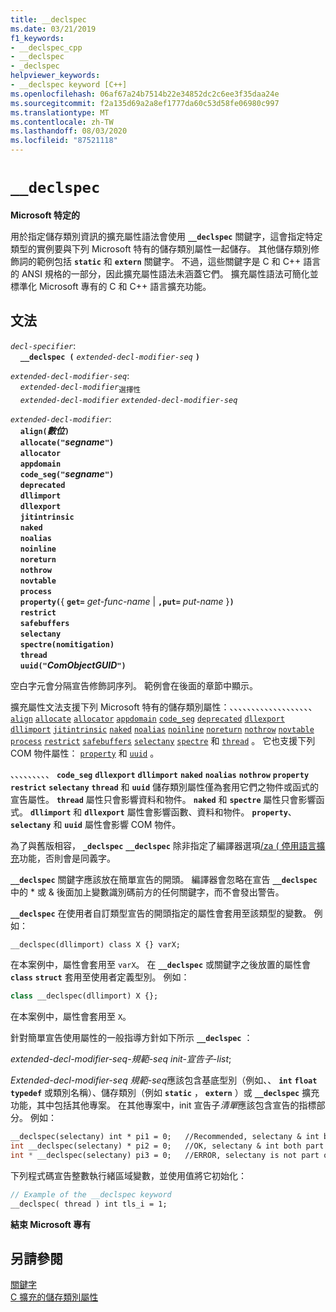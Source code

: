 ```yaml
---
title: __declspec
ms.date: 03/21/2019
f1_keywords:
- __declspec_cpp
- __declspec
- _declspec
helpviewer_keywords:
- __declspec keyword [C++]
ms.openlocfilehash: 06af67a24b7514b22e34852dc2c6ee3f35daa24e
ms.sourcegitcommit: f2a135d69a2a8ef1777da60c53d58fe06980c997
ms.translationtype: MT
ms.contentlocale: zh-TW
ms.lasthandoff: 08/03/2020
ms.locfileid: "87521118"
---
```

# `__declspec`

**Microsoft 特定的**

用於指定儲存類別資訊的擴充屬性語法會使用 **`__declspec`** 關鍵字，這會指定特定類型的實例要與下列 Microsoft 特有的儲存類別屬性一起儲存。 其他儲存類別修飾詞的範例包括 **`static`** 和 **`extern`** 關鍵字。 不過，這些關鍵字是 C 和 C++ 語言的 ANSI 規格的一部分，因此擴充屬性語法未涵蓋它們。 擴充屬性語法可簡化並標準化 Microsoft 專有的 C 和 C++ 語言擴充功能。

## <a name="grammar"></a>文法

*`decl-specifier`*:<br/>
&nbsp;&nbsp;&nbsp;&nbsp;**`__declspec (`**  *`extended-decl-modifier-seq`*  **`)`**

*`extended-decl-modifier-seq`*:<br/>
&nbsp;&nbsp;&nbsp;&nbsp;*`extended-decl-modifier`*<sub>選擇性</sub><br/>
&nbsp;&nbsp;&nbsp;&nbsp;*`extended-decl-modifier`* *`extended-decl-modifier-seq`*

*`extended-decl-modifier`*:<br/>
&nbsp;&nbsp;&nbsp;&nbsp;**`align(`***數位***`)`**<br/>
&nbsp;&nbsp;&nbsp;&nbsp;**`allocate("`***segname***`")`**<br/>
&nbsp;&nbsp;&nbsp;&nbsp;**`allocator`**<br/>
&nbsp;&nbsp;&nbsp;&nbsp;**`appdomain`**<br/>
&nbsp;&nbsp;&nbsp;&nbsp;**`code_seg("`***segname***`")`**<br/>
&nbsp;&nbsp;&nbsp;&nbsp;**`deprecated`**<br/>
&nbsp;&nbsp;&nbsp;&nbsp;**`dllimport`**<br/>
&nbsp;&nbsp;&nbsp;&nbsp;**`dllexport`**<br/>
&nbsp;&nbsp;&nbsp;&nbsp;**`jitintrinsic`**<br/>
&nbsp;&nbsp;&nbsp;&nbsp;**`naked`**<br/>
&nbsp;&nbsp;&nbsp;&nbsp;**`noalias`**<br/>
&nbsp;&nbsp;&nbsp;&nbsp;**`noinline`**<br/>
&nbsp;&nbsp;&nbsp;&nbsp;**`noreturn`**<br/>
&nbsp;&nbsp;&nbsp;&nbsp;**`nothrow`**<br/>
&nbsp;&nbsp;&nbsp;&nbsp;**`novtable`**<br/>
&nbsp;&nbsp;&nbsp;&nbsp;**`process`**<br/>
&nbsp;&nbsp;&nbsp;&nbsp;**`property(`**{ **`get=`** _get-func-name_ &#124; **`,put=`** _put-name_ }**`)`**<br/>
&nbsp;&nbsp;&nbsp;&nbsp;**`restrict`**<br/>
&nbsp;&nbsp;&nbsp;&nbsp;**`safebuffers`**<br/>
&nbsp;&nbsp;&nbsp;&nbsp;**`selectany`**<br/>
&nbsp;&nbsp;&nbsp;&nbsp;**`spectre(nomitigation)`**<br/>
&nbsp;&nbsp;&nbsp;&nbsp;**`thread`**<br/>
&nbsp;&nbsp;&nbsp;&nbsp;**`uuid("`***ComObjectGUID***`")`**

空白字元會分隔宣告修飾詞序列。 範例會在後面的章節中顯示。

擴充屬性文法支援下列 Microsoft 特有的儲存類別屬性：、、、、、、、、、、、、、、、、、、、 [`align`](../cpp/align-cpp.md) [`allocate`](../cpp/allocate.md) [`allocator`](../cpp/allocator.md) [`appdomain`](../cpp/appdomain.md) [`code_seg`](../cpp/code-seg-declspec.md) [`deprecated`](../cpp/deprecated-cpp.md) [`dllexport`](../cpp/dllexport-dllimport.md) [`dllimport`](../cpp/dllexport-dllimport.md) [`jitintrinsic`](../cpp/jitintrinsic.md) [`naked`](../cpp/naked-cpp.md) [`noalias`](../cpp/noalias.md) [`noinline`](../cpp/noinline.md) [`noreturn`](../cpp/noreturn.md) [`nothrow`](../cpp/nothrow-cpp.md) [`novtable`](../cpp/novtable.md) [`process`](../cpp/process.md) [`restrict`](../cpp/restrict.md) [`safebuffers`](../cpp/safebuffers.md) [`selectany`](../cpp/selectany.md) [`spectre`](../cpp/spectre.md) 和 [`thread`](../cpp/thread.md) 。 它也支援下列 COM 物件屬性： [`property`](../cpp/property-cpp.md) 和 [`uuid`](../cpp/uuid-cpp.md) 。

、、、、、、、、、 **`code_seg`** **`dllexport`** **`dllimport`** **`naked`** **`noalias`** **`nothrow`** **`property`** **`restrict`** **`selectany`** **`thread`** 和 **`uuid`** 儲存類別屬性僅為套用它們之物件或函式的宣告屬性。 **`thread`** 屬性只會影響資料和物件。 **`naked`** 和 **`spectre`** 屬性只會影響函式。 **`dllimport`** 和 **`dllexport`** 屬性會影響函數、資料和物件。 **`property`**、 **`selectany`** 和 **`uuid`** 屬性會影響 COM 物件。

為了與舊版相容， **`_declspec`** **`__declspec`** 除非指定了編譯器選項[/za \( 停用語言擴充](../build/reference/za-ze-disable-language-extensions.md)功能，否則會是同義字。

**`__declspec`** 關鍵字應該放在簡單宣告的開頭。 編譯器會忽略在宣告 **`__declspec`** 中的 * 或 & 後面加上變數識別碼前方的任何關鍵字，而不會發出警告。

**`__declspec`** 在使用者自訂類型宣告的開頭指定的屬性會套用至該類型的變數。 例如：

```cpp
__declspec(dllimport) class X {} varX;
```

在本案例中，屬性會套用至 `varX`。 在 **`__declspec`** 或關鍵字之後放置的屬性會 **`class`** **`struct`** 套用至使用者定義型別。 例如：

```cpp
class __declspec(dllimport) X {};
```

在本案例中，屬性會套用至 `X`。

針對簡單宣告使用屬性的一般指導方針如下所示 **`__declspec`** ：

*extended-decl-modifier-seq-規範-seq* *init-宣告子-list*;

*Extended-decl-modifier-seq 規範-seq*應該包含基底型別（例如、、 **`int`** **`float`** **`typedef`** 或類別名稱）、儲存類別（例如 **`static`** ， **`extern`** ）或 **`__declspec`** 擴充功能，其中包括其他專案。 在其他專案中，init 宣告子*清單*應該包含宣告的指標部分。 例如：

```cpp
__declspec(selectany) int * pi1 = 0;   //Recommended, selectany & int both part of decl-specifier
int __declspec(selectany) * pi2 = 0;   //OK, selectany & int both part of decl-specifier
int * __declspec(selectany) pi3 = 0;   //ERROR, selectany is not part of a declarator
```

下列程式碼宣告整數執行緒區域變數，並使用值將它初始化：

```cpp
// Example of the __declspec keyword
__declspec( thread ) int tls_i = 1;
```

**結束 Microsoft 專有**

## <a name="see-also"></a>另請參閱

[關鍵字](../cpp/keywords-cpp.md)<br/>
[C 擴充的儲存類別屬性](../c-language/c-extended-storage-class-attributes.md)
